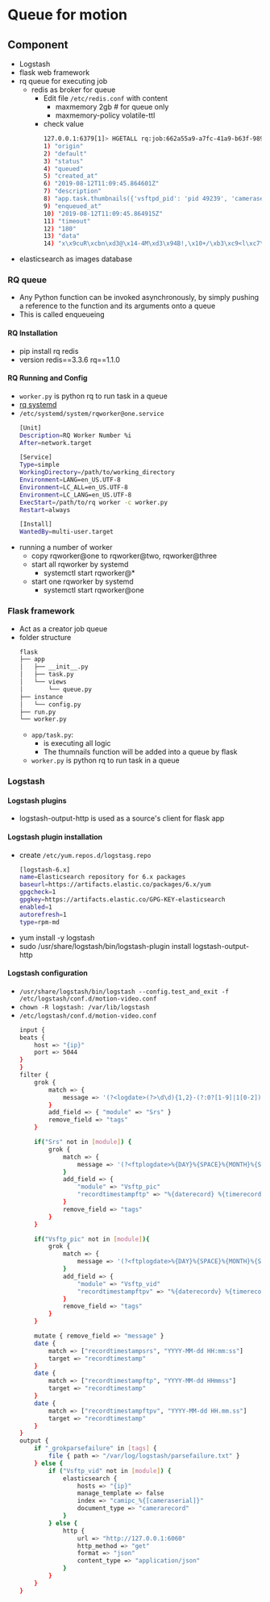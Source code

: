 # Queue for motion
## Component
-   Logstash
-   flask web framework
-   rq queue for executing job
    -   redis as broker for queue
        -   Edit file `/etc/redis.conf` with content
            -   maxmemory 2gb # for queue only
            -   maxmemory-policy volatile-ttl
        -   check value
            ```bash
            127.0.0.1:6379[1]> HGETALL rq:job:662a55a9-a7fc-41a9-b63f-9893340a932a
            1) "origin"
            2) "default"
            3) "status"
            4) "queued"
            5) "created_at"
            6) "2019-08-12T11:09:45.864601Z"
            7) "description"
            8) "app.task.thumbnails({'vsftpd_pid': 'pid 49239', 'cameraserial': 'camtest', 'vsftpd_file_size': '3246064 bytes', '@timestamp': '2019-08-12T11:09:44.717Z', 'offset': 7199333, 'prospector': {'type': 'log'}, 'host': {'name': 'ftp-01-hcm.fcam.vn'}, 'source': '/var/log/vsftpd.log', 'module': 'Vsftp_vid', 'log': {'file': {'path': '/var/log/vsftpd.log'}}, 'recordtimestampftpv': '2019-08-12 18.09.05', 'vsftpd_file_transfer_speed': '4228.30Kbyte/sec', 'vsftp_path': '/data/ftp/camtest/192.168.1.119_32769a4bd4a7/2019-08-12/01/rec/18.09.05-18.09.37[M][@f94][0].h264', 'beat': {'hostname': 'ftp-01-hcm.fcam.vn', 'name': 'ftp-01-hcm.fcam.vn', 'version': '6.8.2'}, 'vsftpd_action_status': 'OK', 'vsftpd_client_ip': '{ip}', '@version': '1', 'daterecordv': '2019-08-12', 'vsftpd_action': 'UPLOAD', 'ftplogdate': 'Mon Aug 12 18:09:40 2019', 'recordtimestamp': '2019-08-12T11:09:05.000Z', 'input': {'type': 'log'}, 'timerecordv': '18.09.05'})"
            9) "enqueued_at"
            10) "2019-08-12T11:09:45.864915Z"
            11) "timeout"
            12) "180"
            13) "data"
            14) "x\x9cuR\xcbn\xd3@\x14-4M\xd3\x94B!,\x10+/\xb3\xc9<l\xc7\x89\xbbJ%V\x94R\x16\xc0\x82(\xb2&\xf6\xb8\xb6\xf0K\x9e\xb1\xa5V\xaa\xc4\x86\xdd,\x87\x9f\xe3k\xb8\x93\xa4\t\xa0\xd6\x0b{|\xe7>\xce9\xf7\xfc\xe8\xfc\xba\xdd\xdf[=C5`U\x85$\x13\xdf\x91L\x9a|Y\xb04\x13\xfa\xe3\x9d\x1e\xaa~+bYEA\x95FZ\x1d\xc1\xdbr}\xdb\xf1\xb5z\x16\xb2\x9c\xd7L\xf0:e\x99V\x87\xf0+\xb9\x90Z\x9dn*\xe24\xe3\x81Ho\xb9V'\x8e\xedz\xc4s\xad\xe5\r\xe4h\xd5\x9f\xc94\x87d\x96WZ\xbd\xb1\t\xf5Gd:\xa2\xf6gJ\xcf\x88\x7f\xe6\xbahB'\xdf\xb4\xea\x96q,\xb8\xd4\xef\xf9\xef|O\xf5\xab\xba\x14\x15\x0feY\xeb;\xad:\xf2\xa6\x82\xde\xfbYy\xad\x85\xea$%\x0c7\xe1\x02pi\xf5\n0\x8c\b\x1d%a\x8eb\xc0\x86\xda\x02\xb2\xba\xa2l\xea\x10\xae\a\xb8e5\x86R\xbcF\x8bL\x17\xd5\xcd\xcb\xa8\xc9\xe0\xfa\xe8\xab\x89\x06\xad!\xbd\x1a`\x1a\x1bB\xabC\xc5d\xf2H\x0b!\xd4\xa0\xe6aYG[\x86p\xd7B\xf6\x8e\xa5E\xa7\x88\xf8\x88\x8c\xb5z\xfb\xb7V\xb2f\x85\x88y\x1d\x00I\x0e\x83O]\xdb\x9e\"\x87\\\x18\xd5\xb0\xe0\xa1\xdel#X\x03`8b\x92a\b\xe0\x8d\xf8\x98\xfa6\xa2\xde\x14QD\xa9\x1f8\xf6\xc4\xf3\x99\xbb\x8c\\6\xc1\xbb\xf9\x98P\x0c\x18\xf1=\x8c\xd1\xfa\xe0L\xe6\x97\x8b\xf9,\xf6\xdd\xc5\x9c,Pb{.p]rfd\x1d\xaa\x9e\x11\xf8qm\x93\x97\x0f\x86\xd5a\xcbk\x91\x96p:\xf0\xd0\x14\xd9\xbaQ\xaf7\xa4Y(\xe1\"\x00\x91d\x03\xa6xzu\xb13O\x98\xa5\xbc\x90A\n\xfex\xee\x02'\x80h\x9b\xef\xd8\xd1\xaa7\xdb\xf6|B\xb5:\x06\x15\xf8Zs\xd0\xb9\xbf\xe3\t\xbe\xfbg\x12\xec\xf7\xcb\xa7\x0fW\xe7\xef \x0b\xc2\xb0.S\t\x06\xbc,\x0b\xeb\xbc\xb9\xb6V\xabY\x19\x90X\xa6\x8dV/\xfe\xdb\xe5Cn%cD\b\x01\xb7\x1e\xa4E\xd5\x18\xb1\x92\x93{W\x1e\x9b\xca-\xb6\xdev\xf1\xcdOH\x93\x1a\xfd\x01\x8b\xa0;\x8a"
            ```
-   elasticsearch as images database
### RQ queue
-   Any Python function can be invoked asynchronously, by simply pushing a reference to the function and its arguments onto a queue
-   This is called enqueueing
#### RQ Installation
-   pip install rq redis
-   version redis==3.3.6 rq==1.1.0
#### RQ Running and Config
-   `worker.py` is python rq to run task in a queue
-   [rq systemd](https://python-rq.org/patterns/systemd/)
-   `/etc/systemd/system/rqworker@one.service`
    ```bash
    [Unit]
    Description=RQ Worker Number %i
    After=network.target

    [Service]
    Type=simple
    WorkingDirectory=/path/to/working_directory
    Environment=LANG=en_US.UTF-8
    Environment=LC_ALL=en_US.UTF-8
    Environment=LC_LANG=en_US.UTF-8
    ExecStart=/path/to/rq worker -c worker.py
    Restart=always

    [Install]
    WantedBy=multi-user.target
    ```
-   running a number of worker
    -   copy rqworker@one to rqworker@two, rqworker@three
    -   start all rqworker by systemd
        -   systemctl start rqworker@*
    -   start one rqworker by systemd
        -   systemctl start rqworker@one
### Flask framework
-   Act as a creator job queue
-   folder structure
    ```bash
    flask
    ├── app
    │   ├── __init__.py
    │   ├── task.py
    │   └── views
    │       └── queue.py
    ├── instance
    │   └── config.py
    ├── run.py
    └── worker.py
    ```
    -   `app/task.py`:
        -   is executing all logic
        -   The thumnails function will be added into a queue by flask
    -   `worker.py` is python rq to run task in a queue
### Logstash
#### Logstash plugins
-   logstash-output-http is used as a source's client for flask app
#### Logstash plugin installation
-   create `/etc/yum.repos.d/logstasg.repo`
    ```bash
    [logstash-6.x]
    name=Elasticsearch repository for 6.x packages
    baseurl=https://artifacts.elastic.co/packages/6.x/yum
    gpgcheck=1
    gpgkey=https://artifacts.elastic.co/GPG-KEY-elasticsearch
    enabled=1
    autorefresh=1
    type=rpm-md

    ```
-   yum install -y logstash
-   sudo /usr/share/logstash/bin/logstash-plugin install logstash-output-http
#### Logstash configuration
-   `/usr/share/logstash/bin/logstash --config.test_and_exit -f /etc/logstash/conf.d/motion-video.conf`
-   `chown -R logstash: /var/lib/logstash`
-   `/etc/logstash/conf.d/motion-video.conf`
    ```bash
    input {
    beats {
        host => "{ip}"
        port => 5044
    }
    }
    filter {
        grok {
            match => {
                message => '(?<logdate>(?>\d\d){1,2}-(?:0?[1-9]|1[0-2])-(?:(?:0[1-9])|(?:[12][0-9])|(?:3[01])|[1-9]) (?:2[0123]|[01]?[0-9]):(?:[0-5][0-9]):(?:(?:[0-5]?[0-9]|60)(?:[:.,][0-9]+)?)) - \[%{DATA:cameraserial}]\[%{DATA:recordtimestampsrs}]\[%{DATA:savepath}]\[%{DATA:image}]\[%{DATA:duration}]\[%{DATA:location}]\[%{DATA:recordlocation}]'
            }
            add_field => { "module" => "Srs" }
            remove_field => "tags"
        }

        if("Srs" not in [module]) {
            grok {
                match => {
                    message => '(?<ftplogdate>%{DAY}%{SPACE}%{MONTH}%{SPACE}%{MONTHDAY}%{SPACE}%{TIME}%{SPACE}%{YEAR})%{SPACE}\[%{DATA:vsftpd_pid}\]%{SPACE}\[%{DATA:cameraserial}\]%{SPACE}%{WORD:vsftpd_action_status}%{SPACE}%{WORD:vsftpd_action}:%{SPACE}Client%{SPACE}\"%{IP:vsftpd_client_ip}\",%{SPACE}\"(?<vsftp_path>.*\/(?<daterecord>%{YEAR}-%{MONTHNUM}-%{MONTHDAY})\/.*\/.*\/(?<timerecord>(?:[+-]?(?:[0-9]))(?:[+-]?(?:[0-9]))(?:[+-]?(?:[0-9]))(?:[+-]?(?:[0-9]))(?:[+-]?(?:[0-9]))(?:[+-]?(?:[0-9]))).*.jpg)\",%{SPACE}%{GREEDYDATA:vsftpd_file_size},%{SPACE}%{GREEDYDATA:vsftpd_file_transfer_speed}'
                }
                add_field => {
                    "module" => "Vsftp_pic"
                    "recordtimestampftp" => "%{daterecord} %{timerecord}"
                }
                remove_field => "tags"
            }
        }

        if("Vsftp_pic" not in [module]){
            grok {
                match => {
                    message => '(?<ftplogdate>%{DAY}%{SPACE}%{MONTH}%{SPACE}%{MONTHDAY}%{SPACE}%{TIME}%{SPACE}%{YEAR})%{SPACE}\[%{DATA:vsftpd_pid}\]%{SPACE}\[%{DATA:cameraserial}\]%{SPACE}%{WORD:vsftpd_action_status}%{SPACE}%{WORD:vsftpd_action}:%{SPACE}Client%{SPACE}\"%{IP:vsftpd_client_ip}\",%{SPACE}\"(?<vsftp_path>.*\/(?<daterecordv>(?>\d\d){1,2}-(?:0?[1-9]|1[0-2])-(?:(?:0[1-9])|(?:[12][0-9])|(?:3[01])|[1-9]))\/.*\/.*\/(?<timerecordv>(?:[+-]?(?:[0-9]+)).(?:[+-]?(?:[0-9]+)).(?:[+-]?(?:[0-9]+))).*.h264)\",%{SPACE}%{GREEDYDATA:vsftpd_file_size},%{SPACE}%{GREEDYDATA:vsftpd_file_transfer_speed}'
                }
                add_field => {
                    "module" => "Vsftp_vid"
                    "recordtimestampftpv" => "%{daterecordv} %{timerecordv}"
                }
                remove_field => "tags"
            }
        }

        mutate { remove_field => "message" }
        date {
            match => ["recordtimestampsrs", "YYYY-MM-dd HH:mm:ss"]
            target => "recordtimestamp"
        }
        date {
            match => ["recordtimestampftp", "YYYY-MM-dd HHmmss"]
            target => "recordtimestamp"
        }
        date {
            match => ["recordtimestampftpv", "YYYY-MM-dd HH.mm.ss"]
            target => "recordtimestamp"
        }
    }
    output {
        if "_grokparsefailure" in [tags] {
            file { path => "/var/log/logstash/parsefailure.txt" }
        } else {
            if ("Vsftp_vid" not in [module]) {
                elasticsearch {
                    hosts => "{ip}"
                    manage_template => false
                    index => "camipc_%{[cameraserial]}"
                    document_type => "camerarecord"
                }
            } else {
                http {
                    url => "http://127.0.0.1:6060"
                    http_method => "get"
                    format => "json"
                    content_type => "application/json"
                }
            }
        }
    }
    ```

